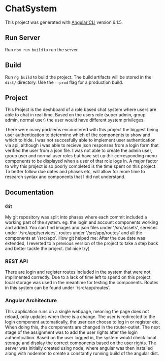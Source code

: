 # ChatSystem

This project was generated with [Angular CLI](https://github.com/angular/angular-cli) version 6.1.5.

## Run Server

Run `npm run build` to run the server

## Build

Run `ng build` to build the project. The build artifacts will be stored in the `dist/` directory. Use the `--prod` flag for a production build.

## Project

This Project is the deshboard of a role based chat system where users are able to chat in real time. Based on the users role (super admin, group admin, normal user) the user would have different system privileges.

There were many porblems encountered with this project the biggest being user authentication to determine which of the components to show and which to hide. I was not succesfully able to implement user authentication via api, although i was able to recieve json responses from a login form that verified the user from a json file. I was not able to create the admin user, group user and normal user roles but have set up thir corresponding menu components to be displayed when a user of that role logs in. A major factor to why this project is so poorly completed is the time spent on this project. To better follow due dates and phases etc, will allow for more time to research syntax and components that I did not understand. 

## Documentation
### Git
My git repository was split into phases where each commit included a working part of the system. eg. the login and account components working and added. You can find images and json files under '/src/assets', services under '/src/app/services', routes under '/src/app/routes' and all the components at '/src/app'. How git helped me: After the due date was extended, I reverted to a previous version of the project to take a step back and better tackle the project. (lol nice try) 

### REST API
There are login and register routes included in the system that were not implimented correctly. Due to a lack of time left to spend on this project, local storage was used in the meantime for testing the components.
Routes in this system can be found under '/src/app/routes'.

### Angular Architecture

This application runs on a single webpage, meaning the page does not reload, only updates when there is a change. The user is redirected to the login component automatically, the user can choose to log in or register etc. When doing this, the components are changed in the router-outlet. The next stage of the assignment was to add the user rights after the login authentication. Based on the user logged in, the system would check local storage and display the correct components based on the user rights. The server was initially created using node, where angular was then installed along with nodemon to create a constantly running build of the angular dist.

